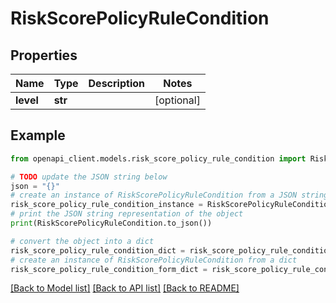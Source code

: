 # RiskScorePolicyRuleCondition


## Properties

Name | Type | Description | Notes
------------ | ------------- | ------------- | -------------
**level** | **str** |  | [optional] 

## Example

```python
from openapi_client.models.risk_score_policy_rule_condition import RiskScorePolicyRuleCondition

# TODO update the JSON string below
json = "{}"
# create an instance of RiskScorePolicyRuleCondition from a JSON string
risk_score_policy_rule_condition_instance = RiskScorePolicyRuleCondition.from_json(json)
# print the JSON string representation of the object
print(RiskScorePolicyRuleCondition.to_json())

# convert the object into a dict
risk_score_policy_rule_condition_dict = risk_score_policy_rule_condition_instance.to_dict()
# create an instance of RiskScorePolicyRuleCondition from a dict
risk_score_policy_rule_condition_form_dict = risk_score_policy_rule_condition.from_dict(risk_score_policy_rule_condition_dict)
```
[[Back to Model list]](../README.md#documentation-for-models) [[Back to API list]](../README.md#documentation-for-api-endpoints) [[Back to README]](../README.md)



